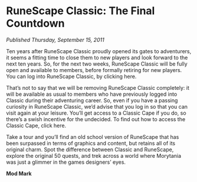 # RuneScape Classic: The Final Countdown
*Published Thursday, September 15, 2011*

Ten years after RuneScape Classic proudly opened its gates to adventurers, it seems a fitting time to close them to new players and look forward to the next ten years. So, for the next two weeks, RuneScape Classic will be fully open and available to members, before formally retiring for new players. You can log into RuneScape Classic, by clicking here.

That’s not to say that we will be removing RuneScape Classic completely: it will be available as usual to members who have previously logged into Classic during their adventuring career. So, even if you have a passing curiosity in RuneScape Classic, we’d advise that you log in so that you can visit again at your leisure. You’ll get access to a Classic Cape if you do, so there’s a swish incentive for the undecided. To find out how to access the Classic Cape, click here.

Take a tour and you’ll find an old school version of RuneScape that has been surpassed in terms of graphics and content, but retains all of its original charm. Spot the difference between Classic and RuneScape, explore the original 50 quests, and trek across a world where Morytania was just a glimmer in the games designers’ eyes.

**Mod Mark**
